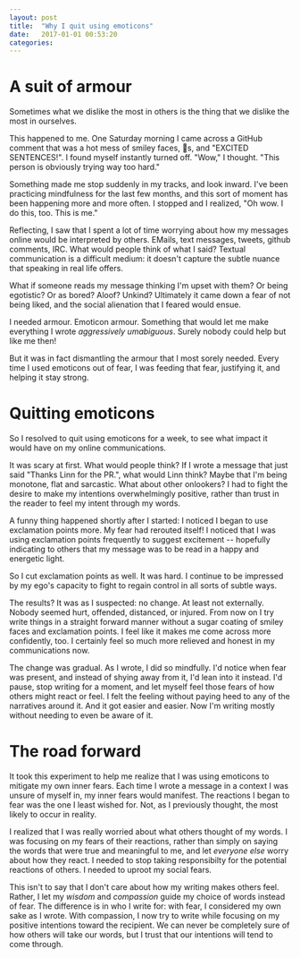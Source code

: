 ```yaml
---
layout: post
title:  "Why I quit using emoticons"
date:   2017-01-01 00:53:20
categories:
---
```

# A suit of armour

Sometimes what we dislike the most in others is the thing that we dislike the most in ourselves.

This happened to me. One Saturday morning I came across a GitHub comment that was a hot mess of smiley faces, :tada:s, and "EXCITED SENTENCES!". I found myself instantly turned off. "Wow," I thought. "This person is obviously trying way too hard."

Something made me stop suddenly in my tracks, and look inward. I've been practicing mindfulness for the last few months, and this sort of moment has been happening more and more often. I stopped and I realized, "Oh wow. I do this, too. This is me."

Reflecting, I saw that I spent a lot of time worrying about how my messages online would be interpreted by others. EMails, text messages, tweets, github comments, IRC. What would people think of what I said? Textual communication is a difficult medium: it doesn't capture the subtle nuance that speaking in real life offers.

What if someone reads my message thinking I'm upset with them? Or being egotistic? Or as bored? Aloof? Unkind? Ultimately it came down a fear of not being liked, and the social alienation that I feared would ensue.

I needed armour. Emoticon armour. Something that would let me make everything I wrote *aggressively umabiguous*. Surely nobody could help but like me then!

But it was in fact dismantling the armour that I most sorely needed. Every time I used emoticons out of fear, I was feeding that fear, justifying it, and helping it stay strong.

# Quitting emoticons

So I resolved to quit using emoticons for a week, to see what impact it would have on my online communications.

It was scary at first. What would people think? If I wrote a message that just said "Thanks Linn for the PR.", what would Linn think? Maybe that I'm being monotone, flat and sarcastic. What about other onlookers? I had to fight the desire to make my intentions overwhelmingly positive, rather than trust in the reader to feel my intent through my words.

A funny thing happened shortly after I started: I noticed I began to use exclamation points more. My fear had rerouted itself! I noticed that I was using exclamation points frequently to suggest excitement -- hopefully indicating to others that my message was to be read in a happy and energetic light.

So I cut exclamation points as well. It was hard. I continue to be impressed by my ego's capacity to fight to regain control in all sorts of subtle ways.

The results? It was as I suspected: no change. At least not externally. Nobody seemed hurt, offended, distanced, or injured. From now on I try write things in a straight forward manner without a sugar coating of smiley faces and exclamation points. I feel like it makes me come across more confidently, too. I certainly feel so much more relieved and honest in my communications now.

The change was gradual. As I wrote, I did so mindfully. I'd notice when fear was present, and instead of shying away from it, I'd lean into it instead. I'd pause, stop writing for a moment, and let myself feel those fears of how others might react or feel. I felt the feeling without paying heed to any of the narratives around it. And it got easier and easier. Now I'm writing mostly without needing to even be aware of it.

# The road forward

It took this experiment to help me realize that I was using emoticons to mitigate my own inner fears. Each time I wrote a message in a context I was unsure of myself in, my inner fears would manifest. The reactions I began to fear was the one I least wished for. Not, as I previously thought, the most likely to occur in reality.

I realized that I was really worried about what others thought of my words. I was focusing on my fears of their reactions, rather than simply on saying the words that were true and meaningful to me, and let *everyone else* worry about how they react. I needed to stop taking responsibilty for the potential reactions of others. I needed to uproot my social fears.

This isn't to say that I don't care about how my writing makes others feel. Rather, I let my *wisdom* and *compassion* guide my choice of words instead of fear. The difference is in who I write for: with fear, I considered my own sake as I wrote. With compassion, I now try to write while focusing on my positive intentions toward the recipient. We can never be completely sure of how others will take our words, but I trust that our intentions will tend to come through.
